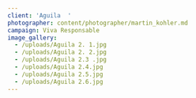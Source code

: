 ```yaml
---
client: 'Aguila  '
photographer: content/photographer/martin_kohler.md
campaign: Viva Responsable
image_gallery:
  - /uploads/Aguila 2. 1.jpg
  - /uploads/Aguila 2. 2.jpg
  - /uploads/Aguila 2.3 .jpg
  - /uploads/Aguila 2.4.jpg
  - /uploads/Aguila 2.5.jpg
  - /uploads/Aguila 2.6.jpg
---
```


